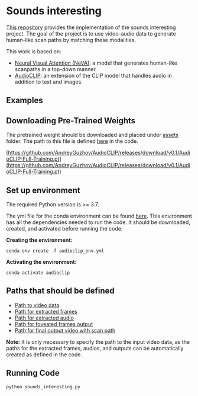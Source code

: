 # Sounds interesting

[This repository](https://github.com/BetelhemNebebe/Sounds_interesting) provides the implementation of the sounds interesting project. The goal of the project is to use video-audio data to generate human-like scan paths by matching these modalities.

This work is based on:
- [ Neural Visual Attention (NeVA)](https://github.com/SchwinnL/NeVA/tree/main): a model that generates human-like scanpaths in a top-down manner.
- [AudioCLIP](https://github.com/AndreyGuzhov/AudioCLIP/tree/master): an extension of the CLIP model that handles audio in addition to text and images.

## Examples


## Downloading Pre-Trained Weights

The pretrained weight should be downloaded and placed under [assets](https://github.com/BetelhemNebebe/Sounds_interesting/tree/master/assets) folder. The path to this file is defined [here](https://github.com/BetelhemNebebe/Sounds_interesting/blob/395affff7ec9e3005f6ad7da29d6e664bbaad5d2/sounds_interesting.py#L30) in the code.

[https://github.com/AndreyGuzhov/AudioCLIP/releases/download/v0.1/AudioCLIP-Full-Training.pt](https://github.com/AndreyGuzhov/AudioCLIP/releases/download/v0.1/AudioCLIP-Full-Training.pt)

## Set up environment
The required Python version is >= 3.7.

The yml file for the conda environment can be found [here](https://github.com/BetelhemNebebe/Sounds_interesting/blob/master/audioclip_env.yml). This environment has all the dependencies needed to run the code. It should be downloaded, created, and activated before running the code.

**Creating the environment:**

`conda env create -f audioclip_env.yml`

**Activating the environment:**

`conda activate audioclip`

## Paths that should be defined

- [Path to video data](https://github.com/BetelhemNebebe/Sounds_interesting/blob/a44a80e13822d1f69a287d25e20e636e640b0697/sounds_interesting.py#L191)
- [Path for extracted frames](https://github.com/BetelhemNebebe/Sounds_interesting/blob/a44a80e13822d1f69a287d25e20e636e640b0697/sounds_interesting.py#L88)
- [Path for extracted audio](https://github.com/BetelhemNebebe/Sounds_interesting/blob/a44a80e13822d1f69a287d25e20e636e640b0697/sounds_interesting.py#L128)
- [Path for foveated frames output](https://github.com/BetelhemNebebe/Sounds_interesting/blob/a44a80e13822d1f69a287d25e20e636e640b0697/NeVA.py#L109)
- [Path for final output video with scan path](https://github.com/BetelhemNebebe/Sounds_interesting/blob/a44a80e13822d1f69a287d25e20e636e640b0697/sounds_interesting.py#L284)

**Note:** It is only necessary to specify the path to the input video data, as the paths for the extracted frames, audios, and outputs can be automatically created as defined in the code.

## Running Code

`python sounds_interesting.py`
